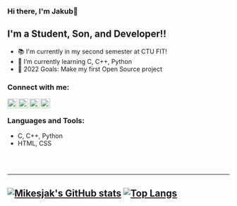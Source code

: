 ### Hi there, I'm Jakub👋 

## I'm a Student, Son, and Developer!!

- 📚 I'm currently in my second semester at CTU FIT!
- 🌱 I’m currently learning C, C++, Python
- 🥅 2022 Goals: Make my first Open Source project

### Connect with me:

[<img align="left" alt="codeSTACKr | YouTube" width="22px" src="https://cdn.jsdelivr.net/npm/simple-icons@v3/icons/youtube.svg" />][youtube]
[<img align="left" alt="codeSTACKr | Twitter" width="22px" src="https://cdn.jsdelivr.net/npm/simple-icons@v3/icons/twitter.svg" />][twitter]
[<img align="left" alt="codeSTACKr | LinkedIn" width="22px" src="https://cdn.jsdelivr.net/npm/simple-icons@v3/icons/linkedin.svg" />][linkedin]
[<img align="left" alt="codeSTACKr | Instagram" width="22px" src="https://cdn.jsdelivr.net/npm/simple-icons@v3/icons/instagram.svg" />][instagram]

<br />

### Languages and Tools:

- C, C++, Python
- HTML, CSS
<br />
<br />

---

[![Mikesjak's GitHub stats](https://github-readme-stats.vercel.app/api?username=mikesjak&theme=github_dark)](https://github.com/mikesjak/github-readme-stats)
[![Top Langs](https://github-readme-stats.vercel.app/api/top-langs/?username=mikesjak&theme=github_dark)](https://github.com/anuraghazra/github-readme-stats)
---

[twitter]: https://twitter.com/mikesjak
[youtube]: https://www.youtube.com/channel/UCBNrdjR4b70gMnjh8_wSP7w
[instagram]: https://www.instagram.com/kubamikesu/
[linkedin]: https://www.linkedin.com/in/mikesjak/